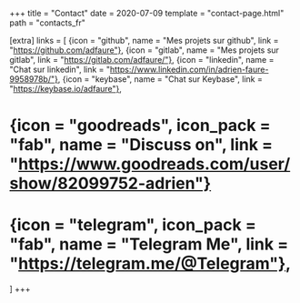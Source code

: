 +++
title = "Contact"
date = 2020-07-09
template = "contact-page.html"
path = "contacts_fr"

[extra]
links = [
  {icon = "github", name = "Mes projets sur github", link = "https://github.com/adfaure"},
  {icon = "gitlab", name = "Mes projets sur gitlab", link = "https://gitlab.com/adfaure/"},
  {icon = "linkedin", name = "Chat sur linkedin", link = "https://www.linkedin.com/in/adrien-faure-9958978b/"},
  {icon = "keybase", name = "Chat sur Keybase", link = "https://keybase.io/adfaure"},
  # {icon = "goodreads", icon_pack = "fab", name = "Discuss on", link = "https://www.goodreads.com/user/show/82099752-adrien"}
  # {icon = "telegram", icon_pack = "fab", name = "Telegram Me", link = "https://telegram.me/@Telegram"},
  ]
+++

